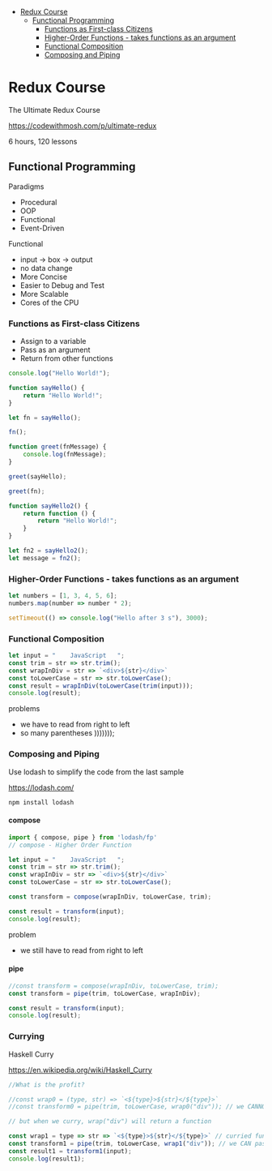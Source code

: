<!-- TOC -->

- [Redux Course](#redux-course)
    - [Functional Programming](#functional-programming)
        - [Functions as First-class Citizens](#functions-as-first-class-citizens)
        - [Higher-Order Functions - takes functions as an argument](#higher-order-functions---takes-functions-as-an-argument)
        - [Functional Composition](#functional-composition)
        - [Composing and Piping](#composing-and-piping)

<!-- /TOC -->

# Redux Course

The Ultimate Redux Course

https://codewithmosh.com/p/ultimate-redux

6 hours, 120 lessons

## Functional Programming

Paradigms
- Procedural
- OOP
- Functional
- Event-Driven

Functional
- input -> box -> output
- no data change
- More Concise
- Easier to Debug and Test
- More Scalable
- Cores of the CPU

### Functions as First-class Citizens
- Assign to a variable
- Pass as an argument
- Return from other functions

```js
console.log("Hello World!");

function sayHello() {
    return "Hello World!";
}

let fn = sayHello();

fn();

function greet(fnMessage) {
    console.log(fnMessage);
}

greet(sayHello);

greet(fn);

function sayHello2() {
    return function () {
        return "Hello World!";
    }
}

let fn2 = sayHello2();
let message = fn2();

```

### Higher-Order Functions - takes functions as an argument

```js
let numbers = [1, 3, 4, 5, 6];
numbers.map(number => number * 2);

setTimeout(() => console.log("Hello after 3 s"), 3000);
```

### Functional Composition

```js
let input = "    JavaScript   ";
const trim = str => str.trim();
const wrapInDiv = str => `<div>${str}</div>`
const toLowerCase = str => str.toLowerCase();
const result = wrapInDiv(toLowerCase(trim(input)));
console.log(result);
```

problems
  - we have to read from right to left
  - so many parentheses )))))));

### Composing and Piping

Use lodash to simplify the code from the last sample

https://lodash.com/

```
npm install lodash
```

#### compose

```js
import { compose, pipe } from 'lodash/fp'
// compose - Higher Order Function

let input = "    JavaScript   ";
const trim = str => str.trim();
const wrapInDiv = str => `<div>${str}</div>`
const toLowerCase = str => str.toLowerCase();

const transform = compose(wrapInDiv, toLowerCase, trim);

const result = transform(input);
console.log(result);
```

problem
  - we still have to read from right to left

#### pipe

```js
//const transform = compose(wrapInDiv, toLowerCase, trim);
const transform = pipe(trim, toLowerCase, wrapInDiv);

const result = transform(input);
console.log(result);
```

### Currying

Haskell Curry

https://en.wikipedia.org/wiki/Haskell_Curry

```js
//What is the profit?

//const wrap0 = (type, str) => `<${type}>${str}</${type}>`
//const transform0 = pipe(trim, toLowerCase, wrap0("div")); // we CANNOT pass "div" (it'll return the value. nut the function)

// but when we curry, wrap("div") will return a function

const wrap1 = type => str => `<${type}>${str}</${type}>` // curried function
const transform1 = pipe(trim, toLowerCase, wrap1("div")); // we CAN pass "div"
const result1 = transform1(input);
console.log(result1);
```